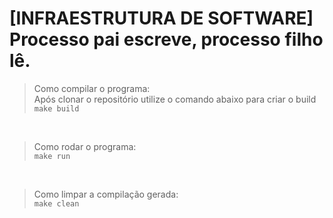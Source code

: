 # [INFRAESTRUTURA DE SOFTWARE] Processo pai escreve, processo filho lê.

> Como compilar o programa:<br>
Após clonar o repositório utilize o comando abaixo para criar o build<br>
`make build`

<br>

> Como rodar o programa: <br>
`make run`

<br>

> Como limpar a compilação gerada: <br>
`make clean`

